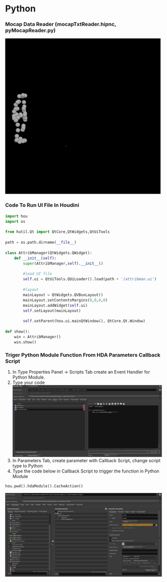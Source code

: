 # Python
### Mocap Data Reader (mocapTxtReader.hipnc, pyMocapReader.py)
![](mocap.gif)
### Code To Run UI File In Houdini
```python
import hou
import os

from hutil.Qt import QtCore,QtWidgets,QtUiTools

path = os.path.dirname(__file__)

class AttribManager(QtWidgets.QWidget):
    def __init__(self):
        super(AttribManager,self).__init__()

        #load UI file
        self.ui = QtUiTools.QUiLoader().load(path + '/attribman.ui')

        #layout
        mainLayout = QtWidgets.QVBoxLayout()
        mainLayout.setContentsMargins(0,0,0,0)
        mainLayout.addWidget(self.ui)
        self.setLayout(mainLayout)

        self.setParent(hou.ui.mainQtWindow(), QtCore.Qt.Window)

def show():
    win = AttribManager()
    win.show()
```

### Triger Python Module Function From HDA Parameters Callback Script
1. In Type Properties Panel -> Scripts Tab create an Event Handler for Python Module.
2. Type your code
![](hda_py01.JPG)
3. In Parameters Tab, create parameter with Callback Script, change script type to Python
4. Type the code below in Callback Script to trigger the function in Python Module
```python
hou.pwd().hdaModule().CacheAction()
```
![](hda_py02.JPG)



